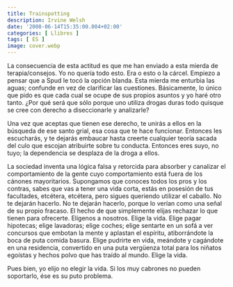 ```yaml
---
title: Trainspotting
description: Irvine Welsh
date: '2008-06-14T15:35:00.004+02:00'
categories: [ Llibres ]
tags: [ ES ]
image: cover.webp
---
```


La consecuencia de esta actitud es que me han enviado a esta mierda de terapia/consejos. Yo no quería todo esto. Era o esto o la cárcel. Empiezo a pensar que a Spud le tocó la opción blanda. Esta mierda me enturbia las aguas; confunde en vez de clarificar las cuestiones. Básicamente, lo único que pido es que cada cual se ocupe de sus propios asuntos y yo haré otro tanto. ¿Por qué será que sólo porque uno utiliza drogas duras todo quisque se cree con derecho a diseccionarle y analizarle?

Una vez que aceptas que tienen ese derecho, te unirás a ellos en la búsqueda de ese santo grial, esa cosa que te hace funcionar. Entonces les escucharás, y te dejarás embaucar hasta creerte cualquier teoría sacada del culo que escojan atribuirte sobre tu conducta. Entonces eres suyo, no tuyo; la dependencia se desplaza de la droga a ellos.

La sociedad inventa una lógica falsa y retorcida para absorber y canalizar el comportamiento de la gente cuyo comportamiento está fuera de los cánones mayoritarios. Supongamos que conoces todos los pros y los contras, sabes que vas a tener una vida corta, estás en posesión de tus facultades, etcétera, etcétera, pero sigues queriendo utilizar el caballo. No te dejarán hacerlo. No te dejarán hacerlo, porque lo verían como una señal de su propio fracaso. El hecho de que simplemente elijas rechazar lo que tienen para ofrecerte. Elígenos a nosotros. Elige la vida. Elige pagar hipotecas; elige lavadoras; elige coches; elige sentarte en un sofá a ver concursos que embotan la mente y aplastan el espíritu, atiborrándote la boca de puta comida basura. Elige pudrirte en vida, meándote y cagándote en una residencia, convertido en una puta vergüenza total para los niñatos egoístas y hechos polvo que has traído al mundo. Elige la vida.

Pues bien, yo elijo no elegir la vida. Si los muy cabrones no pueden soportarlo, ése es su puto problema.
